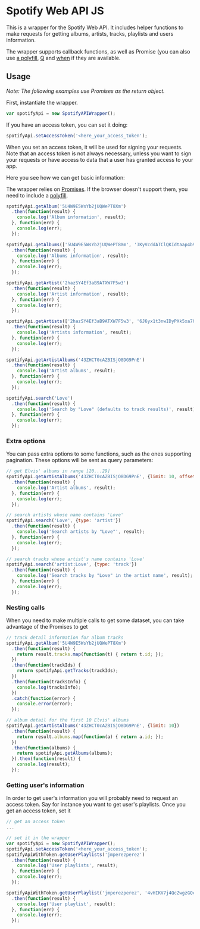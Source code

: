 Spotify Web API JS
==================

This is a wrapper for the Spotify Web API. It includes helper functions to make requests for getting albums, artists, tracks, playlists and users information.

The wrapper supports callback functions, as well as Promise (you can also use [a polyfill](https://github.com/jakearchibald/es6-promise), [Q](https://github.com/kriskowal/q) and [when](https://github.com/cujojs/when) if they are available.

## Usage

_Note: The following examples use Promises as the return object._

First, instantiate the wrapper.

```javascript
var spotifyApi = new SpotifyAPIWrapper();
```

If you have an access token, you can set it doing:

```javascript
spotifyApi.setAccessToken('<here_your_access_token');
```

When you set an access token, it will be used for signing your requests. Note that an access token is not always necessary, unless you want to sign your requests or have access to data that a user has granted access to your app.

Here you see how we can get basic information:


The wrapper relies on [Promises](http://www.html5rocks.com/en/tutorials/es6/promises/). If the browser doesn't support them, you need to include a [polyfill](https://github.com/jakearchibald/es6-promise).



```javascript
spotifyApi.getAlbum('5U4W9E5WsYb2jUQWePT8Xm')
  .then(function(result) {
    console.log('Album information', result);
  }, function(err) {
    console.log(err);
  });

spotifyApi.getAlbums(['5U4W9E5WsYb2jUQWePT8Xm', '3KyVcddATClQKIdtaap4bV'])
  .then(function(result) {
    console.log('Albums information', result);
  }, function(err) {
    console.log(err);
  });

spotifyApi.getArtist('2hazSY4Ef3aB9ATXW7F5w3')
  .then(function(result) {
    console.log('Artist information', result);
  }, function(err) {
    console.log(err);
  });

spotifyApi.getArtists(['2hazSY4Ef3aB9ATXW7F5w3', '6J6yx1t3nwIDyPXk5xa7O8'])
  .then(function(result) {
    console.log('Artists information', result);
  }, function(err) {
    console.log(err);
  });

spotifyApi.getArtistAlbums('43ZHCT0cAZBISjO8DG9PnE')
  .then(function(result) {
    console.log('Artist albums', result);
  }, function(err) {
    console.log(err);
  });

spotifyApi.search('Love')
  .then(function(result) {
    console.log('Search by "Love" (defaults to track results)', result);
  }, function(err) {
    console.log(err);
  });
```

### Extra options
You can pass extra options to some functions, such as the ones supporting pagination. These options will be sent as query parameters:

```javascript
// get Elvis' albums in range [20...29]
spotifyApi.getArtistAlbums('43ZHCT0cAZBISjO8DG9PnE', {limit: 10, offset: 20})
  .then(function(result) {
    console.log('Artist albums', result);
  }, function(err) {
    console.log(err);
  });

// search artists whose name contains 'Love'
spotifyApi.search('Love', {type: 'artist'})
  .then(function(result) {
    console.log('Search artists by "Love"', result);
  }, function(err) {
    console.log(err);
  });

// search tracks whose artist's name contains 'Love'
spotifyApi.search('artist:Love', {type: 'track'})
  .then(function(result) {
    console.log('Search tracks by "Love" in the artist name', result);
  }, function(err) {
    console.log(err);
  });
```

### Nesting calls
When you need to make multiple calls to get some dataset, you can take advantage of the Promises to get 

```javascript
// track detail information for album tracks
spotifyApi.getAlbum('5U4W9E5WsYb2jUQWePT8Xm')
  .then(function(result) {
    return result.tracks.map(function(t) { return t.id; });
  })
  .then(function(trackIds) {
    return spotifyApi.getTracks(trackIds);
  })
  .then(function(tracksInfo) {
    console.log(tracksInfo);
  })
  .catch(function(error) {
    console.error(error);
  });

// album detail for the first 10 Elvis' albums
spotifyApi.getArtistAlbums('43ZHCT0cAZBISjO8DG9PnE', {limit: 10})
  .then(function(result) {
    return result.albums.map(function(a) { return a.id; });
  })
  .then(function(albums) {
    return spotifyApi.getAlbums(albums);
  }).then(function(result) {
    console.log(result);
  });
```

### Getting user's information
In order to get user's information you will probably need to request an access token. Say for instance you want to get user's playlists. Once you get an access token, set it

```javascript
// get an access token
...

// set it in the wrapper
var spotifyApi = new SpotifyAPIWrapper();
spotifyApi.setAccessToken('<here_your_access_token');
spotifyApiWithToken.getUserPlaylists('jmperezperez')
  .then(function(result) {
    console.log('User playlists', result);
  }, function(err) {
    console.log(err);
  });

spotifyApiWithToken.getUserPlaylist('jmperezperez', '4vHIKV7j4QcZwgzGQcZg1x')
  .then(function(result) {
    console.log('User playlist', result);
  }, function(err) {
    console.log(err);
  });
```